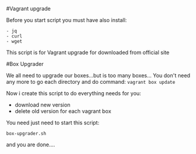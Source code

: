 #Vagrant upgrade

Before you start script you must have also install:

```
- jq
- curl
- wget

```

This script is for Vagrant upgrade for downloaded from official site

#Box Upgrader

We all need to upgrade our boxes...but is too many boxes...
You don't need any more to go each directory and do command:
`vagrant box update`

Now i create this script to do everything needs for you:
- download new version
- delete old version
for each vagrant box

You need just need to start this script:

`box-upgrader.sh`

and you are done....

